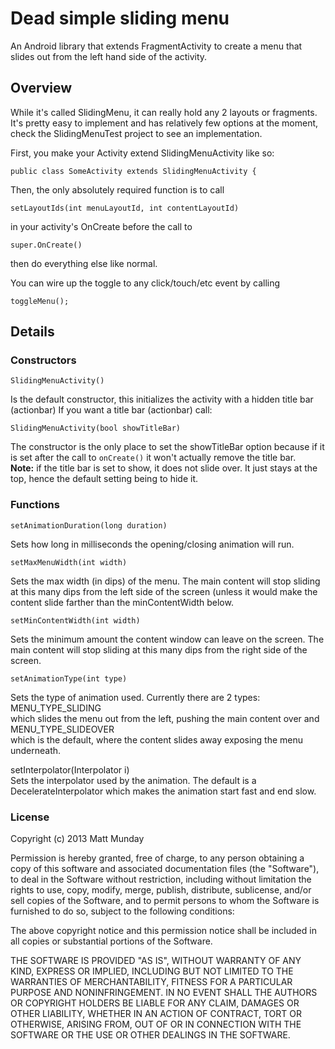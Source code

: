 # Dead simple sliding menu
An Android library that extends FragmentActivity to create a menu that slides out from the left hand side of the activity.

## Overview
While it's called SlidingMenu, it can really hold any 2 layouts or fragments. It's pretty easy to implement and has relatively few options at the moment, check the SlidingMenuTest project to see an implementation.

First, you make your Activity extend SlidingMenuActivity like so:

    public class SomeActivity extends SlidingMenuActivity {


Then, the only absolutely required function is to call 

    setLayoutIds(int menuLayoutId, int contentLayoutId)

in your activity's OnCreate before the call to 

    super.OnCreate()

then do everything else like normal.

You can wire up the toggle to any click/touch/etc event by calling 

    toggleMenu();

## Details

### Constructors

    SlidingMenuActivity()

Is the default constructor, this initializes the activity with a hidden title bar (actionbar)
If you want a title bar (actionbar) call:  

    SlidingMenuActivity(bool showTitleBar)

The constructor is the only place to set the showTitleBar option because if it is set after the call to `onCreate()` it won't actually remove the title bar.  
__Note:__ if the title bar is set to show, it does not slide over. It just stays at the top, hence the default setting being to hide it.

### Functions

    setAnimationDuration(long duration)  
Sets how long in milliseconds the opening/closing animation will run.

    setMaxMenuWidth(int width)  
Sets the max width (in dips) of the menu. The main content will stop sliding at this many dips from the left side of the screen (unless it would make the content slide farther than the minContentWidth below.

    setMinContentWidth(int width)  
Sets the minimum amount the content window can leave on the screen. The main content will stop sliding at this many dips from the right side of the screen.

    setAnimationType(int type)  
Sets the type of animation used. Currently there are 2 types:  
    MENU\_TYPE\_SLIDING  
which slides the menu out from the left, pushing the main content over and  
    MENU\_TYPE\_SLIDEOVER  
which is the default, where the content slides away exposing the menu underneath.

setInterpolator(Interpolator i)  
Sets the interpolator used by the animation. The default is a DecelerateInterpolator which makes the animation start fast and end slow.


### License
Copyright (c) 2013 Matt Munday

Permission is hereby granted, free of charge, to any person obtaining a copy of this software and associated documentation files (the "Software"), to deal in the Software without restriction, including without limitation the rights to use, copy, modify, merge, publish, distribute, sublicense, and/or sell copies of the Software, and to permit persons to whom the Software is furnished to do so, subject to the following conditions:

The above copyright notice and this permission notice shall be included in all copies or substantial portions of the Software.

THE SOFTWARE IS PROVIDED "AS IS", WITHOUT WARRANTY OF ANY KIND, EXPRESS OR IMPLIED, INCLUDING BUT NOT LIMITED TO THE WARRANTIES OF MERCHANTABILITY, FITNESS FOR A PARTICULAR PURPOSE AND NONINFRINGEMENT. IN NO EVENT SHALL THE AUTHORS OR COPYRIGHT HOLDERS BE LIABLE FOR ANY CLAIM, DAMAGES OR OTHER LIABILITY, WHETHER IN AN ACTION OF CONTRACT, TORT OR OTHERWISE, ARISING FROM, OUT OF OR IN CONNECTION WITH THE SOFTWARE OR THE USE OR OTHER DEALINGS IN THE SOFTWARE.

